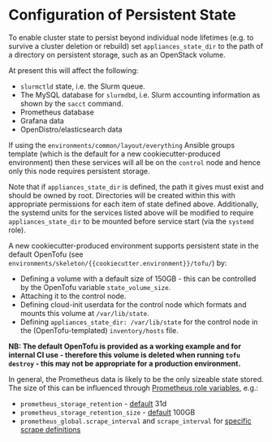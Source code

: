 # Configuration of Persistent State

To enable cluster state to persist beyond individual node lifetimes (e.g. to survive a cluster deletion or rebuild) set `appliances_state_dir` to the path of a directory on persistent storage, such as an OpenStack volume.

At present this will affect the following:

- `slurmctld` state, i.e. the Slurm queue.
- The MySQL database for `slurmdbd`, i.e. Slurm accounting information as shown by the `sacct` command.
- Prometheus database
- Grafana data
- OpenDistro/elasticsearch data

If using the `environments/common/layout/everything` Ansible groups template (which is the default for a new cookiecutter-produced environment) then these services will all be on the `control` node and hence only this node requires persistent storage.

Note that if `appliances_state_dir` is defined, the path it gives must exist and should be owned by root. Directories will be created within this with appropriate permissions for each item of state defined above. Additionally, the systemd units for the services listed above will be modified to require `appliances_state_dir` to be mounted before service start (via the `systemd` role).

A new cookiecutter-produced environment supports persistent state in the default OpenTofu (see `environments/skeleton/{{cookiecutter.environment}}/tofu/`) by:

- Defining a volume with a default size of 150GB - this can be controlled by the OpenTofu variable `state_volume_size`.
- Attaching it to the control node.
- Defining cloud-init userdata for the control node which formats and mounts this volume at `/var/lib/state`.
- Defining `appliances_state_dir: /var/lib/state` for the control node in the (OpenTofu-templated) `inventory/hosts` file.

**NB: The default OpenTofu is provided as a working example and for internal CI use - therefore this volume is deleted when running `tofu destroy` - this may not be appropriate for a production environment.**

In general, the Prometheus data is likely to be the only sizeable state stored. The size of this can be influenced through [Prometheus role variables](https://github.com/cloudalchemy/ansible-prometheus#role-variables), e.g.:

- `prometheus_storage_retention` - [default](../environments/common/inventory/group_vars/all/prometheus.yml) 31d
- `prometheus_storage_retention_size` - [default](../environments/common/inventory/group_vars/all/prometheus.yml) 100GB
- `prometheus_global.scrape_interval` and `scrape_interval` for [specific scrape definitions](../environments/common/inventory/group_vars/all/prometheus.yml)
